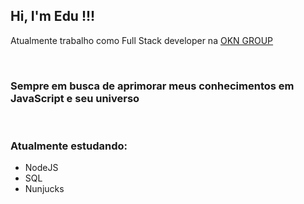 <h2>Hi, I'm Edu !!!</h2>
<p>Atualmente trabalho como Full Stack developer na <a href="http://www.okngroup.com.br/" target="_blank">OKN GROUP</a></p>
<br/>
<h3>Sempre em busca de aprimorar meus conhecimentos em JavaScript e seu universo</h3>
<br/>
<h3> Atualmente estudando: </h3>
<ul>
  <li>NodeJS</li>
  <li>SQL</li>
  <li>Nunjucks</li>
</ul>

